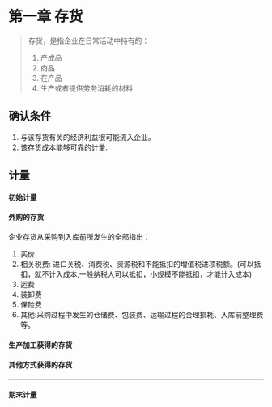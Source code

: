 # 第一章 存货

> 存货，是指企业在日常活动中持有的：
> 1. 产成品
> 2. 商品
> 3. 在产品
> 4. 生产或者提供劳务消耗的材料



## 确认条件

1. 与该存货有关的经济利益很可能流入企业。
2. 该存货成本能够可靠的计量.

## 计量

#### 初始计量

#### 外购的存货

企业存货从采购到入库前所发生的全部指出：
1. 买价
2. 相关税费: 进口关税、消费税、资源税和不能抵扣的增值税进项税额。(可以抵扣，就不计入成本,一般纳税人可以抵扣，小规模不能抵扣，才能计入成本)
3. 运费
4. 装卸费
5. 保险费
6. 其他:采购过程中发生的仓储费、包装费、运输过程的合理损耗、入库前整理费等。




#### 生产加工获得的存货


#### 其他方式获得的存货




***

#### 期末计量
